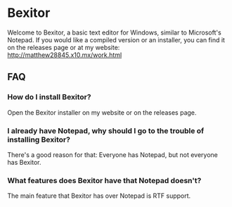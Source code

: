 # Bexitor
Welcome to Bexitor, a basic text editor for Windows, similar to Microsoft's Notepad. If you would like a compiled version or an installer, you can find it on the releases page or at my website: http://matthew28845.x10.mx/work.html

## FAQ

### How do I install Bexitor?

Open the Bexitor installer on my website or on the releases page. 

### I already have Notepad, why should I go to the trouble of installing Bexitor?

There's a good reason for that: Everyone has Notepad, but not everyone has Bexitor.

### What features does Bexitor have that Notepad doesn't?

The main feature that Bexitor has over Notepad is RTF support. 
